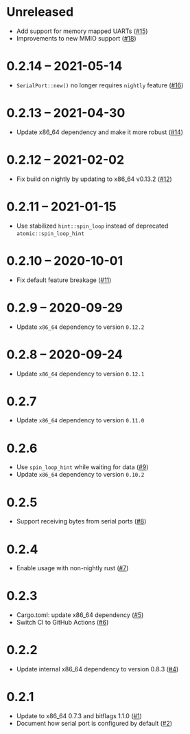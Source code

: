 # Unreleased

- Add support for memory mapped UARTs ([#15](https://github.com/rust-osdev/uart_16550/pull/15))
- Improvements to new MMIO support ([#18](https://github.com/rust-osdev/uart_16550/pull/18))

# 0.2.14 – 2021-05-14

- `SerialPort::new()` no longer requires `nightly` feature ([#16](https://github.com/rust-osdev/uart_16550/pull/16))

# 0.2.13 – 2021-04-30

- Update x86_64 dependency and make it more robust ([#14](https://github.com/rust-osdev/uart_16550/pull/14))

# 0.2.12 – 2021-02-02

- Fix build on nightly by updating to x86_64 v0.13.2 ([#12](https://github.com/rust-osdev/uart_16550/pull/12))

# 0.2.11 – 2021-01-15

- Use stabilized `hint::spin_loop` instead of deprecated `atomic::spin_loop_hint`

# 0.2.10 – 2020-10-01

- Fix default feature breakage ([#11](https://github.com/rust-osdev/uart_16550/pull/11))

# 0.2.9 – 2020-09-29

- Update `x86_64` dependency to version `0.12.2`

# 0.2.8 – 2020-09-24

- Update `x86_64` dependency to version `0.12.1`

# 0.2.7

- Update `x86_64` dependency to version `0.11.0`

# 0.2.6

- Use `spin_loop_hint` while waiting for data ([#9](https://github.com/rust-osdev/uart_16550/pull/9))
- Update `x86_64` dependency to version `0.10.2`

# 0.2.5

- Support receiving bytes from serial ports ([#8](https://github.com/rust-osdev/uart_16550/pull/8))

# 0.2.4

- Enable usage with non-nightly rust ([#7](https://github.com/rust-osdev/uart_16550/pull/7))

# 0.2.3

- Cargo.toml: update x86_64 dependency ([#5](https://github.com/rust-osdev/uart_16550/pull/5))
- Switch CI to GitHub Actions ([#6](https://github.com/rust-osdev/uart_16550/pull/6))

# 0.2.2

- Update internal x86_64 dependency to version 0.8.3 ([#4](https://github.com/rust-osdev/uart_16550/pull/4))

# 0.2.1

- Update to x86_64 0.7.3 and bitflags 1.1.0 ([#1](https://github.com/rust-osdev/uart_16550/pull/1))
- Document how serial port is configured by default ([#2](https://github.com/rust-osdev/uart_16550/pull/1))
